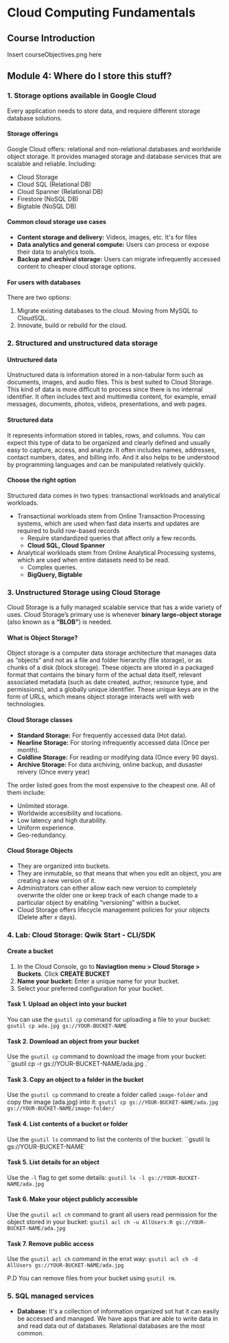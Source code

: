 # Cloud Computing Fundamentals
## Course Introduction
Insert courseObjectives.png here

## Module 4: Where do I store this stuff?
### 1. Storage options available in Google Cloud
Every application needs to store data, and requiere different storage database solutions.

#### Storage offerings
Google Cloud offers: relational and non-relational databases and worldwide object storage. It provides managed storage and database services that are scalable and reliable. Including:
- Cloud Storage
- Cloud SQL (Relational DB)
- Cloud Spanner (Relational DB)
- Firestore (NoSQL DB)
- Bigtable (NoSQL DB)
 
 #### Common cloud storage use cases
 - **Content storage and delivery:** Videos, images, etc. It's for files
 - **Data analytics and general compute:** Users can process or expose their data to analytics tools.
 - **Backup and archival storage:** Users can migrate infrequently accessed content to cheaper cloud storage options.
 
 #### For users with databases
 There are two options:
 1. Migrate existing databases to the cloud. Moving from MySQL to CloudSQL.
 2. Innovate, build or rebuild for the cloud.

### 2. Structured and unstructured data storage
#### Untructured data
Unstructured data is information stored in a non-tabular form such as documents, images, and audio files. This is best suited to Cloud Storage. This kind of data is more difficult to process since there is no internal identifier.
It often includes text and multimedia content, for example, email messages, documents, photos, videos, presentations, and web pages.

#### Structured data
It represents information stored in tables, rows, and columns. You can expect this type of data to be organized and clearly defined and usually easy to capture, access, and analyze.
It often includes names, addresses, contact numbers, dates, and billing info. And it also helps to be understood by programming languages and can be manipulated relatively quickly.

#### Choose the right option
Structured data comes in two types: transactional workloads and analytical workloads.
- Transactional workloads stem from Online Transaction Processing systems, which are used when fast data inserts and updates are required to build row-based records
  - Require standardized queries that affect only a few records.
  - **Cloud SQL, Cloud Spanner**
- Analytical workloads stem from Online Analytical Processing systems, which are used when entire datasets need to be read.
  - Complex queries.
  - **BigQuery,  Bigtable**

### 3. Unstructured Storage using Cloud Storage
Cloud Storage is a fully managed scalable service that has a wide variety of uses. Cloud Storage’s primary use is whenever **binary large-object storage** (also known as a **“BLOB”**) is needed.

#### What is Object Storage?
Object storage is a computer data storage architecture that manages data as “objects” and not as a file and folder hierarchy (file storage), or as chunks of a disk (block storage). These objects are stored in a packaged format that contains the binary form of the actual data itself, relevant associated metadata (such as date created, author, resource type, and permissions), and a globally unique identifier.
These unique keys are in the form of URLs, which means object storage interacts well with web technologies. 

#### Cloud Storage classes
- **Standard Storage:** For frequently accessed data (Hot data).
- **Nearline Storage:** For storing infrequently accessed data (Once per month).
- **Coldline Storage:** For reading or modifying data (Once every 90 days).
- **Archive Storage:** For data archiving, online backup, and dusaster reivery (Once every year)

The order listed goes from the most expensive to the cheapest one. All of them include:
- Unlimited storage.
- Worldwide accesibility and locations.
- Low latency and high durability.
- Uniform experience.
- Geo-redundancy.

#### Cloud Storage Objects
- They are organized into buckets.
- They are inmutable, so that means that when you edit an object, you are creating a new version of it.
- Administrators can either allow each new version to completely overwrite the older one or keep track of each change made to a particular object by enabling “versioning” within a bucket.
- Cloud Storage offers lifecycle management policies for your objects (Delete after *x* days).

### 4. Lab: Cloud Storage: Qwik Start - CLI/SDK

#### Create a bucket
1. In the Cloud Console, go to **Naviagtion menu > Cloud Storage > Buckets**. Click **CREATE BUCKET**
2. **Name your bucket:** Enter a unique name for your bucket.
3. Select your preferred configuration for your bucket.

#### Task 1. Upload an object into your bucket
You can use the `gsutil cp` command for uploading a file to your bucket:
`gsutil cp ada.jpg gs://YOUR-BUCKET-NAME`

#### Task 2. Download an object from your bucket
Use the `gsutil cp` command to download the image from your bucket:
``gsutil cp -r gs://YOUR-BUCKET-NAME/ada.jpg .`

#### Task 3. Copy an object to a folder in the bucket
Use the `gsutil cp` command to create a folder called `image-folder` and copy the image (ada.jpg) into it:
`gsutil cp gs://YOUR-BUCKET-NAME/ada.jpg gs://YOUR-BUCKET-NAME/image-folder/`

#### Task 4. List contents of a bucket or folder
Use the `gsutil ls` command to list the contents of the bucket:
``gsutil ls gs://YOUR-BUCKET-NAME`

#### Task 5. List details for an object
Use the `-l` flag to get some details:
`gsutil ls -l gs://YOUR-BUCKET-NAME/ada.jpg`

#### Task 6. Make your object publicly accessible
Use the `gsutil acl ch` command to grant all users read permission for the object stored in your bucket:
`gsutil acl ch -u AllUsers:R gs://YOUR-BUCKET-NAME/ada.jpg`

#### Task 7. Remove public access
Use the `gsutil acl ch` command in the enxt way:
`gsutil acl ch -d AllUsers gs://YOUR-BUCKET-NAME/ada.jpg`

P.D You can remove files from your bucket using `gsutil rm`.


### 5. SQL managed services
- **Database:** It's a collection of information organized sot hat it can easily be accessed and managed. We have apps that are able to write data in and read data out of databases.
Relational databases are the most common. 

### 

### 

### 

### 

### 

### 

### 

### 
